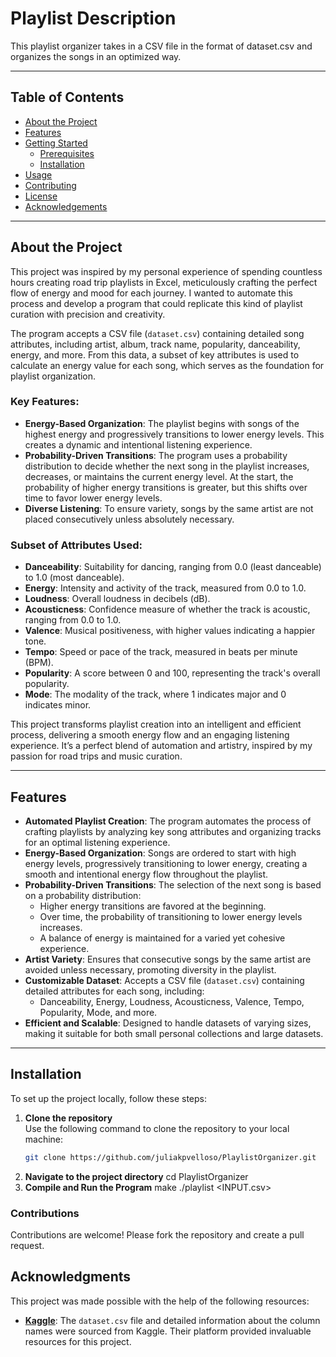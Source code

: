 # Playlist Description

This playlist organizer takes in a CSV file in the format of dataset.csv and organizes the songs in an optimized way. 

---

## Table of Contents

- [About the Project](#about-the-project)
- [Features](#features)
- [Getting Started](#getting-started)
  - [Prerequisites](#prerequisites)
  - [Installation](#installation)
- [Usage](#usage)
- [Contributing](#contributing)
- [License](#license)
- [Acknowledgements](#acknowledgements)

---

## About the Project

This project was inspired by my personal experience of spending countless hours creating road trip playlists in Excel, meticulously crafting the perfect flow of energy and mood for each journey. I wanted to automate this process and develop a program that could replicate this kind of playlist curation with precision and creativity.

The program accepts a CSV file (`dataset.csv`) containing detailed song attributes, including artist, album, track name, popularity, danceability, energy, and more. From this data, a subset of key attributes is used to calculate an energy value for each song, which serves as the foundation for playlist organization.

### Key Features:
- **Energy-Based Organization**: The playlist begins with songs of the highest energy and progressively transitions to lower energy levels. This creates a dynamic and intentional listening experience.
- **Probability-Driven Transitions**: The program uses a probability distribution to decide whether the next song in the playlist increases, decreases, or maintains the current energy level. At the start, the probability of higher energy transitions is greater, but this shifts over time to favor lower energy levels.
- **Diverse Listening**: To ensure variety, songs by the same artist are not placed consecutively unless absolutely necessary.

### Subset of Attributes Used:
- **Danceability**: Suitability for dancing, ranging from 0.0 (least danceable) to 1.0 (most danceable).
- **Energy**: Intensity and activity of the track, measured from 0.0 to 1.0.
- **Loudness**: Overall loudness in decibels (dB).
- **Acousticness**: Confidence measure of whether the track is acoustic, ranging from 0.0 to 1.0.
- **Valence**: Musical positiveness, with higher values indicating a happier tone.
- **Tempo**: Speed or pace of the track, measured in beats per minute (BPM).
- **Popularity**: A score between 0 and 100, representing the track's overall popularity.
- **Mode**: The modality of the track, where 1 indicates major and 0 indicates minor.

This project transforms playlist creation into an intelligent and efficient process, delivering a smooth energy flow and an engaging listening experience. It’s a perfect blend of automation and artistry, inspired by my passion for road trips and music curation.

---

## Features

- **Automated Playlist Creation**: The program automates the process of crafting playlists by analyzing key song attributes and organizing tracks for an optimal listening experience.
- **Energy-Based Organization**: Songs are ordered to start with high energy levels, progressively transitioning to lower energy, creating a smooth and intentional energy flow throughout the playlist.
- **Probability-Driven Transitions**: The selection of the next song is based on a probability distribution:
  - Higher energy transitions are favored at the beginning.
  - Over time, the probability of transitioning to lower energy levels increases.
  - A balance of energy is maintained for a varied yet cohesive experience.
- **Artist Variety**: Ensures that consecutive songs by the same artist are avoided unless necessary, promoting diversity in the playlist.
- **Customizable Dataset**: Accepts a CSV file (`dataset.csv`) containing detailed attributes for each song, including:
  - Danceability, Energy, Loudness, Acousticness, Valence, Tempo, Popularity, Mode, and more.
- **Efficient and Scalable**: Designed to handle datasets of varying sizes, making it suitable for both small personal collections and large datasets.

---

## Installation

To set up the project locally, follow these steps:

1. **Clone the repository**  
   Use the following command to clone the repository to your local machine:
   ```bash
   git clone https://github.com/juliakpvelloso/PlaylistOrganizer.git
2. **Navigate to the project directory** 
    cd PlaylistOrganizer 
3. **Compile and Run the Program**
    make 
    ./playlist <INPUT.csv>

### Contributions 
Contributions are welcome! Please fork the repository and create a pull request. 

## Acknowledgments

This project was made possible with the help of the following resources:

- **[Kaggle](https://www.kaggle.com/)**: The `dataset.csv` file and detailed information about the column names were sourced from Kaggle. Their platform provided invaluable resources for this project.
